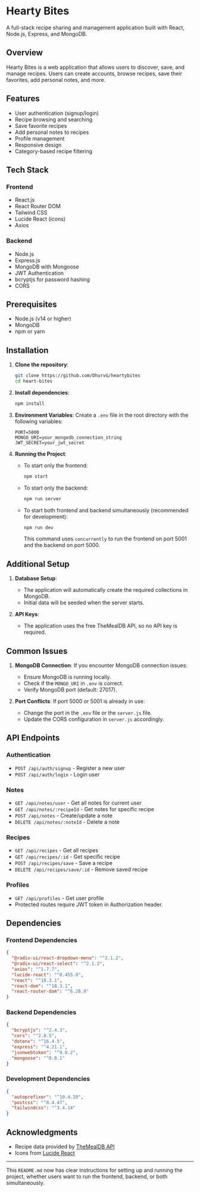 # Hearty Bites

A full-stack recipe sharing and management application built with React, Node.js, Express, and MongoDB.

## Overview

Hearty Bites is a web application that allows users to discover, save, and manage recipes. Users can create accounts, browse recipes, save their favorites, add personal notes, and more.

## Features

- User authentication (signup/login)
- Recipe browsing and searching
- Save favorite recipes
- Add personal notes to recipes
- Profile management
- Responsive design
- Category-based recipe filtering

## Tech Stack

### Frontend
- React.js
- React Router DOM
- Tailwind CSS
- Lucide React (icons)
- Axios

### Backend
- Node.js
- Express.js
- MongoDB with Mongoose
- JWT Authentication
- bcryptjs for password hashing
- CORS

## Prerequisites

- Node.js (v14 or higher)
- MongoDB
- npm or yarn

## Installation

1. **Clone the repository**:
   ```bash
   git clone https://github.com/DhurvG/heartybites
   cd heart-bites
   ```

2. **Install dependencies**:
   ```bash
   npm install
   ```

3. **Environment Variables**:
   Create a `.env` file in the root directory with the following variables:
   ```plaintext
   PORT=5000
   MONGO_URI=your_mongodb_connection_string
   JWT_SECRET=your_jwt_secret
   ```

4. **Running the Project**:

   - To start only the frontend:
     ```bash
     npm start
     ```

   - To start only the backend:
     ```bash
     npm run server
     ```

   - To start both frontend and backend simultaneously (recommended for development):
     ```bash
     npm run dev
     ```
     This command uses `concurrently` to run the frontend on port 5001 and the backend on port 5000.

## Additional Setup

1. **Database Setup**:
   - The application will automatically create the required collections in MongoDB.
   - Initial data will be seeded when the server starts.

2. **API Keys**:
   - The application uses the free TheMealDB API, so no API key is required.

## Common Issues

1. **MongoDB Connection**:
   If you encounter MongoDB connection issues:
   - Ensure MongoDB is running locally.
   - Check if the `MONGO_URI` in `.env` is correct.
   - Verify MongoDB port (default: 27017).

2. **Port Conflicts**:
   If port 5000 or 5001 is already in use:
   - Change the port in the `.env` file or the `server.js` file.
   - Update the CORS configuration in `server.js` accordingly.

## API Endpoints

### Authentication
- `POST /api/auth/signup` - Register a new user
- `POST /api/auth/login` - Login user

### Notes
- `GET /api/notes/user` - Get all notes for current user
- `GET /api/notes/:recipeId` - Get notes for specific recipe
- `POST /api/notes` - Create/update a note
- `DELETE /api/notes/:noteId` - Delete a note

### Recipes
- `GET /api/recipes` - Get all recipes
- `GET /api/recipes/:id` - Get specific recipe
- `POST /api/recipes/save` - Save a recipe
- `DELETE /api/recipes/save/:id` - Remove saved recipe

### Profiles
- `GET /api/profiles` - Get user profile
- Protected routes require JWT token in Authorization header.

## Dependencies

### Frontend Dependencies
```json
{
  "@radix-ui/react-dropdown-menu": "^2.1.2",
  "@radix-ui/react-select": "^2.1.2",
  "axios": "^1.7.7",
  "lucide-react": "^0.455.0",
  "react": "^18.3.1",
  "react-dom": "^18.3.1",
  "react-router-dom": "^6.28.0"
}
```

### Backend Dependencies
```json
{
  "bcryptjs": "^2.4.3",
  "cors": "^2.8.5",
  "dotenv": "^16.4.5",
  "express": "^4.21.1",
  "jsonwebtoken": "^9.0.2",
  "mongoose": "^8.8.1"
}
```

### Development Dependencies
```json
{
  "autoprefixer": "^10.4.20",
  "postcss": "^8.4.47",
  "tailwindcss": "^3.4.14"
}
```

## Acknowledgments

- Recipe data provided by [TheMealDB API](https://www.themealdb.com/api.php)
- Icons from [Lucide React](https://lucide.dev/)

---

This `README.md` now has clear instructions for setting up and running the project, whether users want to run the frontend, backend, or both simultaneously.